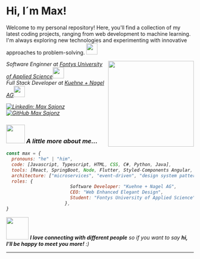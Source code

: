 # Hi, I´m Max! 
Welcome to my personal repository! Here, you'll find a collection of my latest coding projects, ranging from web development to machine learning. I'm always exploring new technologies and experimenting with innovative approaches to problem-solving. <img src="https://media.giphy.com/media/Cmr1OMJ2FN0B2/giphy.gif" width="30">

<img align='right' src="https://media.giphy.com/media/o0vwzuFwCGAFO/giphy.gif" width="230">

<p><em>Software Enginner at <a href="https://fontysvenlo.nl/de/">Fontys University of Applied Science</a><img src="https://media.giphy.com/media/fYSnHlufseco8Fh93Z/giphy.gif" width="30">
</br> Full Stack Developer at <a href="https://de.kuehne-nagel.com/">Kuehne + Nagel AG</a><img src="https://media.giphy.com/media/WUlplcMpOCEmTGBtBW/giphy.gif" width="30"> 

[![Linkedin: Max Sajonz](https://img.shields.io/badge/-MaxSajonz-blue?style=flat-square&logo=Linkedin&logoColor=white&link=https://www.linkedin.com/in/maximilian-sajonz/)](https://www.linkedin.com/in/maximilian-sajonz/)
[![GitHub Max Sajonz](https://img.shields.io/github/followers/thaiane?label=follow&style=social)](https://github.com/MaximilianSajonz)


### <img src="https://media.giphy.com/media/VgCDAzcKvsR6OM0uWg/giphy.gif" width="50"> A little more about me...  

```javascript
const max = {
  pronouns: "he" | "him",
  code: [Javascript, Typescript, HTML, CSS, C#, Python, Java],
  tools: [React, SpringBoot, Node, Flutter, Styled-Components Angular, Docker],
  architecture: ["microservices", "event-driven", "design system pattern"],
  roles: {
                        Software Developer: "Kuehne + Nagel AG",
                        CEO: "Web Enhanced Elegant Design",
                        Student: "Fontys University of Applied Science",
                      },
}
```

<img src="https://media.giphy.com/media/LnQjpWaON8nhr21vNW/giphy.gif" width="60"> <em><b>I love connecting with different people</b> so if you want to say <b>hi, I'll be happy to meet you more!</b> :)</em>

---
